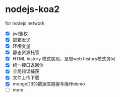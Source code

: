 # nodejs-koa2

for nodejs network

- [x] jwt鉴权
- [x] 邮箱发送
- [x] 环境变量
- [x] 静态资源托管
- [x] HTML history 模式实现，是想web history模式访问
- [x] 统一接口返回体
- [x] 全局错误捕获
- [x] 文件上传下载
- [x] mongoDB的数据库链接与操作demo
- [ ] more
